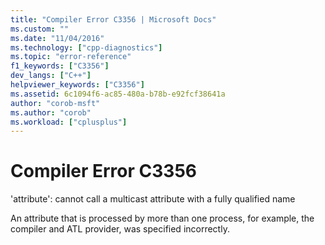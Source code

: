 ```yaml
---
title: "Compiler Error C3356 | Microsoft Docs"
ms.custom: ""
ms.date: "11/04/2016"
ms.technology: ["cpp-diagnostics"]
ms.topic: "error-reference"
f1_keywords: ["C3356"]
dev_langs: ["C++"]
helpviewer_keywords: ["C3356"]
ms.assetid: 6c1094f6-ac85-480a-b78b-e92fcf38641a
author: "corob-msft"
ms.author: "corob"
ms.workload: ["cplusplus"]
---
```

# Compiler Error C3356
'attribute': cannot call a multicast attribute with a fully qualified name  
  
 An attribute that is processed by more than one process, for example, the compiler and ATL provider, was specified incorrectly.